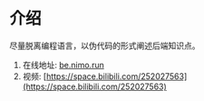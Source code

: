 # 介绍

尽量脱离编程语言，以伪代码的形式阐述后端知识点。

1. 在线地址: [be.nimo.run](https://be.nimo.run)
2. 视频: [https://space.bilibili.com/252027563](https://space.bilibili.com/252027563)